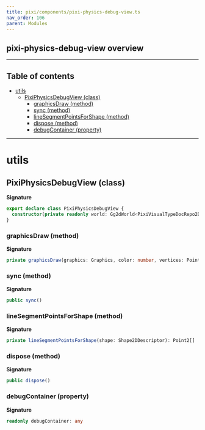 ```yaml
---
title: pixi/components/pixi-physics-debug-view.ts
nav_order: 106
parent: Modules
---
```


## pixi-physics-debug-view overview

---

<h2 class="text-delta">Table of contents</h2>

- [utils](#utils)
  - [PixiPhysicsDebugView (class)](#pixiphysicsdebugview-class)
    - [graphicsDraw (method)](#graphicsdraw-method)
    - [sync (method)](#sync-method)
    - [lineSegmentPointsForShape (method)](#linesegmentpointsforshape-method)
    - [dispose (method)](#dispose-method)
    - [debugContainer (property)](#debugcontainer-property)

---

# utils

## PixiPhysicsDebugView (class)

**Signature**

```ts
export declare class PixiPhysicsDebugView {
  constructor(private readonly world: Gg2dWorld<PixiVisualTypeDocRepo2D>)
}
```

### graphicsDraw (method)

**Signature**

```ts
private graphicsDraw(graphics: Graphics, color: number, vertices: Point2[])
```

### sync (method)

**Signature**

```ts
public sync()
```

### lineSegmentPointsForShape (method)

**Signature**

```ts
private lineSegmentPointsForShape(shape: Shape2DDescriptor): Point2[]
```

### dispose (method)

**Signature**

```ts
public dispose()
```

### debugContainer (property)

**Signature**

```ts
readonly debugContainer: any
```
